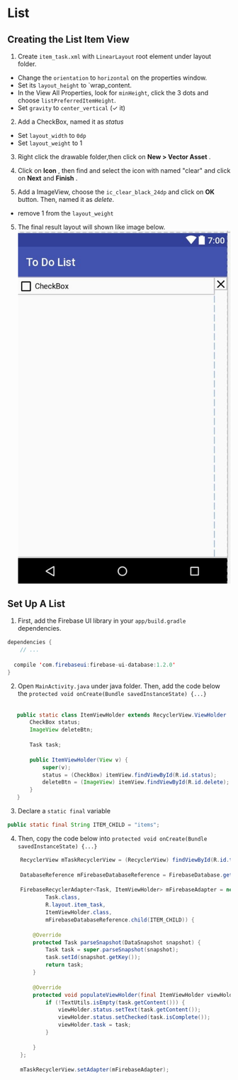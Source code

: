 # List
##  Creating the List Item View

1. Create `item_task.xml` with `LinearLayout` root element under layout folder. 
 - Change the `orientation` to `horizontal` on the properties window. 
 - Set its `layout_height` to `wrap_content. 
 - In the View All Properties, look for `minHeight`, click the 3 dots and choose `listPreferredItemHeight`.
  - Set `gravity` to `center_vertical` (✓ it)

2. Add a CheckBox, named it as *status*
  - Set `layout_width` to `0dp`
  - Set `layout_weight` to 1

3. Right click the drawable folder,then  click on **New > Vector Asset** .

3. Click on **Icon** , then find and select the icon with named "clear" and click on **Next** and **Finish** .

4. Add a ImageView, choose the `ic_clear_black_24dp` and click on **OK** button. Then, named it as *delete*. 
  - remove 1 from the `layout_weight`

5. The final result layout will shown like image below.
  ![Firebase Plugin](https://github.com/AgmoStudioSdnBhd/ToDoApp/raw/master/art/4-List-1.jpg)

##  Set Up A List
1. First, add the Firebase UI library in your `app/build.gradle` dependencies.

  ```java
  dependencies {
      // ...

    compile 'com.firebaseui:firebase-ui-database:1.2.0'
  }
  ```
2. Open `MainActivity.java` under java folder. Then, add the code below the  `protected void onCreate(Bundle savedInstanceState) {...}`

 ```java

    public static class ItemViewHolder extends RecyclerView.ViewHolder  {
        CheckBox status;
        ImageView deleteBtn;

        Task task;

        public ItemViewHolder(View v) {
            super(v);
            status = (CheckBox) itemView.findViewById(R.id.status);
            deleteBtn = (ImageView) itemView.findViewById(R.id.delete);
        }
    }
```

3. Declare a `static final` variable
```java
public static final String ITEM_CHILD = "items";
```

4.  Then, copy the code below into  `protected void onCreate(Bundle savedInstanceState) {...}`

```java
    RecyclerView mTaskRecyclerView = (RecyclerView) findViewById(R.id.taskRecyclerView);

    DatabaseReference mFirebaseDatabaseReference = FirebaseDatabase.getInstance().getReference();

    FirebaseRecyclerAdapter<Task, ItemViewHolder> mFirebaseAdapter = new FirebaseRecyclerAdapter<Task, ItemViewHolder>(
            Task.class,
            R.layout.item_task,
            ItemViewHolder.class,
            mFirebaseDatabaseReference.child(ITEM_CHILD)) {

        @Override
        protected Task parseSnapshot(DataSnapshot snapshot) {
            Task task = super.parseSnapshot(snapshot);
            task.setId(snapshot.getKey());
            return task;
        }

        @Override
        protected void populateViewHolder(final ItemViewHolder viewHolder, Task task, int position) {
            if (!TextUtils.isEmpty(task.getContent())) {
                viewHolder.status.setText(task.getContent());
                viewHolder.status.setChecked(task.isComplete());
                viewHolder.task = task;
            }

        }
    };

    mTaskRecyclerView.setAdapter(mFirebaseAdapter);
```
